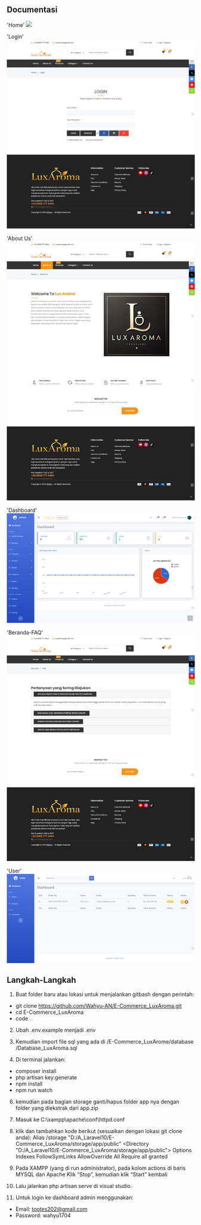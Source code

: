 ## Documentasi

'Home'
 <img src="public/photos/gambar 1.png">

'Login'
 <img src="public/photos/gambar 11.png">

'About Us'
 <img src="public/photos/gambar 2.png">
 
'Dashboard'
 <img src="public/photos/gambar 7.png">

'Beranda-FAQ'
 <img src="public/photos/gambar 9.png">

'User'
 <img src="public/photos/gambar 13.png">

 


## Langkah-Langkah

1. Buat folder baru atau lokasi untuk menjalankan gitbash dengan perintah:
- git clone https://github.com/Wahyu-AN/E-Commerce_LuxAroma.git
- cd E-Commerce_LuxAroma
- code .

2. Ubah .env.example menjadi .env
   
4. Kemudian import file sql yang ada di /E-Commerce_LuxArome/database /Database_LuxAroma.sql

5. Di terminal jalankan:
-	composer install
-	php artisan key:generate
-	npm install
-	npm run watch

6. kemudian pada bagian storage ganti/hapus folder app nya dengan folder yang diekstrak dari app.zip

7. Masuk ke C:\xampp\apache\conf\httpd.conf

8. klik dan tambahkan kode berikut (sesuaikan dengan lokasi git clone anda):
Alias /storage "D:/A_Laravel10/E-Commerce_LuxAroma/storage/app/public"
<Directory "D:/A_Laravel10/E-Commerce_LuxAroma/storage/app/public">
    Options Indexes FollowSymLinks
    AllowOverride All
    Require all granted
</Directory>

9. Pada XAMPP (yang di run administrator), pada kolom actions di baris MYSQL dan Apache
Klik “Stop”, kemudian klik “Start” kembali

10. Lalu jalankan php artisan serve di visual studio.

11. Untuk login ke dashboard admin menggunakan:
- Email: tootes202@gmail.com
- Password: wahyu1704
